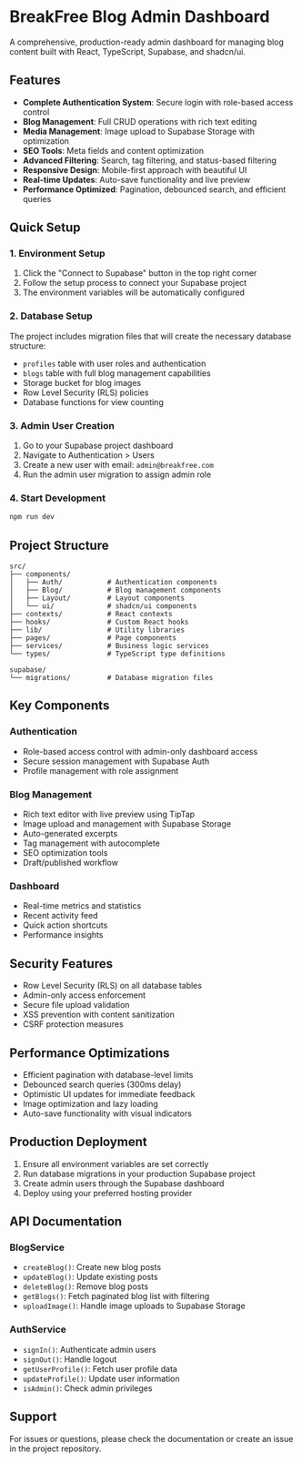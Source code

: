 # BreakFree Blog Admin Dashboard

A comprehensive, production-ready admin dashboard for managing blog content built with React, TypeScript, Supabase, and shadcn/ui.

## Features

- **Complete Authentication System**: Secure login with role-based access control
- **Blog Management**: Full CRUD operations with rich text editing
- **Media Management**: Image upload to Supabase Storage with optimization
- **SEO Tools**: Meta fields and content optimization
- **Advanced Filtering**: Search, tag filtering, and status-based filtering
- **Responsive Design**: Mobile-first approach with beautiful UI
- **Real-time Updates**: Auto-save functionality and live preview
- **Performance Optimized**: Pagination, debounced search, and efficient queries

## Quick Setup

### 1. Environment Setup

1. Click the "Connect to Supabase" button in the top right corner
2. Follow the setup process to connect your Supabase project
3. The environment variables will be automatically configured

### 2. Database Setup

The project includes migration files that will create the necessary database structure:

- `profiles` table with user roles and authentication
- `blogs` table with full blog management capabilities
- Storage bucket for blog images
- Row Level Security (RLS) policies
- Database functions for view counting

### 3. Admin User Creation

1. Go to your Supabase project dashboard
2. Navigate to Authentication > Users
3. Create a new user with email: `admin@breakfree.com`
4. Run the admin user migration to assign admin role

### 4. Start Development

```bash
npm run dev
```

## Project Structure

```
src/
├── components/
│   ├── Auth/           # Authentication components
│   ├── Blog/           # Blog management components
│   ├── Layout/         # Layout components
│   └── ui/             # shadcn/ui components
├── contexts/           # React contexts
├── hooks/              # Custom React hooks
├── lib/                # Utility libraries
├── pages/              # Page components
├── services/           # Business logic services
└── types/              # TypeScript type definitions

supabase/
└── migrations/         # Database migration files
```

## Key Components

### Authentication
- Role-based access control with admin-only dashboard access
- Secure session management with Supabase Auth
- Profile management with role assignment

### Blog Management
- Rich text editor with live preview using TipTap
- Image upload and management with Supabase Storage
- Auto-generated excerpts
- Tag management with autocomplete
- SEO optimization tools
- Draft/published workflow

### Dashboard
- Real-time metrics and statistics
- Recent activity feed
- Quick action shortcuts
- Performance insights

## Security Features

- Row Level Security (RLS) on all database tables
- Admin-only access enforcement
- Secure file upload validation
- XSS prevention with content sanitization
- CSRF protection measures

## Performance Optimizations

- Efficient pagination with database-level limits
- Debounced search queries (300ms delay)
- Optimistic UI updates for immediate feedback
- Image optimization and lazy loading
- Auto-save functionality with visual indicators

## Production Deployment

1. Ensure all environment variables are set correctly
2. Run database migrations in your production Supabase project
3. Create admin users through the Supabase dashboard
4. Deploy using your preferred hosting provider

## API Documentation

### BlogService
- `createBlog()`: Create new blog posts
- `updateBlog()`: Update existing posts
- `deleteBlog()`: Remove blog posts
- `getBlogs()`: Fetch paginated blog list with filtering
- `uploadImage()`: Handle image uploads to Supabase Storage

### AuthService
- `signIn()`: Authenticate admin users
- `signOut()`: Handle logout
- `getUserProfile()`: Fetch user profile data
- `updateProfile()`: Update user information
- `isAdmin()`: Check admin privileges

## Support

For issues or questions, please check the documentation or create an issue in the project repository.
</parameter>
